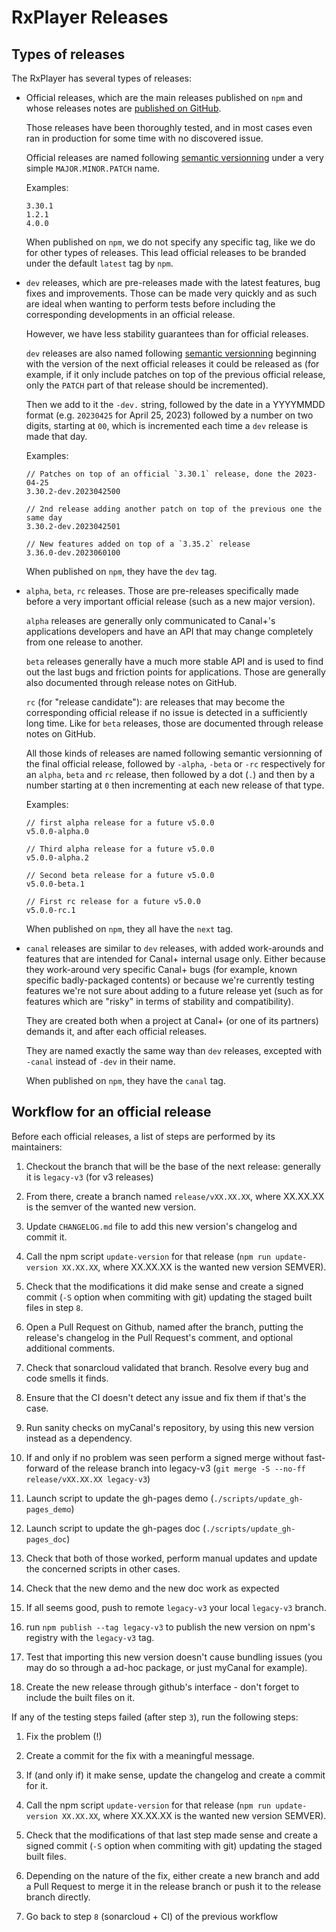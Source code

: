 # RxPlayer Releases

## Types of releases

The RxPlayer has several types of releases:

-   Official releases, which are the main releases published on `npm` and
    whose releases notes are [published on GitHub](https://github.com/canalplus/rx-player/releases).

    Those releases have been thoroughly tested, and in most cases even ran in
    production for some time with no discovered issue.

    Official releases are named following [semantic versionning](https://semver.org/)
    under a very simple `MAJOR.MINOR.PATCH` name.

    Examples:

    ```
    3.30.1
    1.2.1
    4.0.0
    ```

    When published on `npm`, we do not specify any specific tag, like we do for
    other types of releases. This lead official releases to be branded under the
    default `latest` tag by `npm`.

-   `dev` releases, which are pre-releases made with the latest features, bug
    fixes and improvements. Those can be made very quickly and as such are ideal
    when wanting to perform tests before including the corresponding
    developments in an official release.

    However, we have less stability guarantees than for official releases.

    `dev` releases are also named following [semantic versionning](https://semver.org/)
    beginning with the version of the next official releases it could be
    released as (for example, if it only include patches on top of the previous
    official release, only the `PATCH` part of that release should be
    incremented).

    Then we add to it the `-dev.` string, followed by the date in a YYYYMMDD
    format (e.g. `20230425` for April 25, 2023) followed by a number on two
    digits, starting at `00`, which is incremented each time a `dev` release
    is made that day.

    Examples:

    ```
    // Patches on top of an official `3.30.1` release, done the 2023-04-25
    3.30.2-dev.2023042500

    // 2nd release adding another patch on top of the previous one the same day
    3.30.2-dev.2023042501

    // New features added on top of a `3.35.2` release
    3.36.0-dev.2023060100
    ```

    When published on `npm`, they have the `dev` tag.

-   `alpha`, `beta`, `rc` releases. Those are pre-releases specifically made
    before a very important official release (such as a new major version).

    `alpha` releases are generally only communicated to Canal+'s applications
    developers and have an API that may change completely from one release to
    another.

    `beta` releases generally have a much more stable API and is used to find
    out the last bugs and friction points for applications. Those are generally
    also documented through release notes on GitHub.

    `rc` (for "release candidate"): are releases that may become the
    corresponding official release if no issue is detected in a sufficiently
    long time.
    Like for `beta` releases, those are documented through release notes on
    GitHub.

    All those kinds of releases are named following semantic versionning of the
    final official release, followed by `-alpha`, `-beta` or `-rc` respectively
    for an `alpha`, `beta` and `rc` release, then followed by a dot (`.`) and
    then by a number starting at `0` then incrementing at each new release of
    that type.

    Examples:

    ```
    // first alpha release for a future v5.0.0
    v5.0.0-alpha.0

    // Third alpha release for a future v5.0.0
    v5.0.0-alpha.2

    // Second beta release for a future v5.0.0
    v5.0.0-beta.1

    // First rc release for a future v5.0.0
    v5.0.0-rc.1
    ```

    When published on `npm`, they all have the `next` tag.

-   `canal` releases are similar to `dev` releases, with added work-arounds and
    features that are intended for Canal+ internal usage only. Either because
    they work-around very specific Canal+ bugs (for example, known specific
    badly-packaged contents) or because we're currently testing features we're
    not sure about adding to a future release yet (such as for features which
    are "risky" in terms of stability and compatibility).

    They are created both when a project at Canal+ (or one of its partners)
    demands it, and after each official releases.

    They are named exactly the same way than `dev` releases, excepted with
    `-canal` instead of `-dev` in their name.

    When published on `npm`, they have the `canal` tag.

## Workflow for an official release

Before each official releases, a list of steps are performed by its maintainers:

1. Checkout the branch that will be the base of the next release: generally it
   is `legacy-v3` (for v3 releases)

2. From there, create a branch named `release/vXX.XX.XX`, where XX.XX.XX is the
   semver of the wanted new version.

3. Update `CHANGELOG.md` file to add this new version's changelog and commit it.

4. Call the npm script `update-version` for that release (`npm run update-version XX.XX.XX`,
   where XX.XX.XX is the wanted new version SEMVER).

5. Check that the modifications it did make sense and create a signed commit
   (`-S` option when commiting with git) updating the staged built files in step
   `8`.

6. Open a Pull Request on Github, named after the branch, putting the release's
   changelog in the Pull Request's comment, and optional additional comments.

7. Check that sonarcloud validated that branch. Resolve every bug and code
   smells it finds.

8. Ensure that the CI doesn't detect any issue and fix them if that's the case.

9. Run sanity checks on myCanal's repository, by using this new version instead
   as a dependency.

10. If and only if no problem was seen perform a signed merge without
    fast-forward of the release branch into legacy-v3
    (`git merge -S --no-ff release/vXX.XX.XX legacy-v3`)

11. Launch script to update the gh-pages demo (`./scripts/update_gh-pages_demo`)

12. Launch script to update the gh-pages doc (`./scripts/update_gh-pages_doc`)

13. Check that both of those worked, perform manual updates and update the
    concerned scripts in other cases.

14. Check that the new demo and the new doc work as expected

15. If all seems good, push to remote `legacy-v3` your local `legacy-v3` branch.

16. run `npm publish --tag legacy-v3` to publish the new version on npm's
    registry with the `legacy-v3` tag.

17. Test that importing this new version doesn't cause bundling issues (you
    may do so through a ad-hoc package, or just myCanal for example).

18. Create the new release through github's interface - don't forget to include
    the built files on it.

If any of the testing steps failed (after step `3`), run the following steps:

1. Fix the problem (!)

2. Create a commit for the fix with a meaningful message.

3. If (and only if) it make sense, update the changelog and create a commit for
   it.

4. Call the npm script `update-version` for that release (`npm run update-version XX.XX.XX`,
   where XX.XX.XX is the wanted new version SEMVER).

5. Check that the modifications of that last step made sense and create a signed
   commit (`-S` option when commiting with git) updating the staged built files.

6. Depending on the nature of the fix, either create a new branch and add a Pull
   Request to merge it in the release branch or push it to the release branch
   directly.

7. Go back to step `8` (sonarcloud + CI) of the previous workflow
